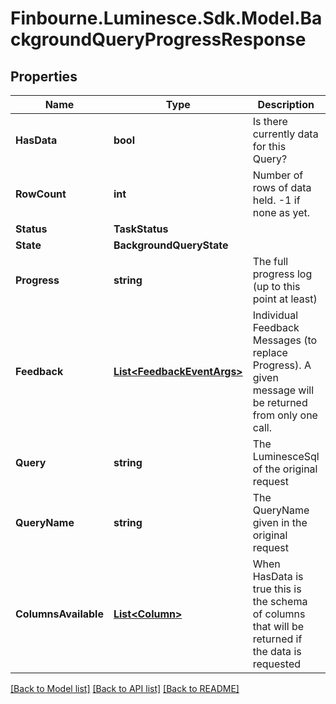 # Finbourne.Luminesce.Sdk.Model.BackgroundQueryProgressResponse

## Properties

Name | Type | Description | Notes
------------ | ------------- | ------------- | -------------
**HasData** | **bool** | Is there currently data for this Query? | [optional] 
**RowCount** | **int** | Number of rows of data held. -1 if none as yet. | [optional] 
**Status** | **TaskStatus** |  | [optional] 
**State** | **BackgroundQueryState** |  | [optional] 
**Progress** | **string** | The full progress log (up to this point at least) | [optional] 
**Feedback** | [**List&lt;FeedbackEventArgs&gt;**](FeedbackEventArgs.md) | Individual Feedback Messages (to replace Progress).  A given message will be returned from only one call. | [optional] 
**Query** | **string** | The LuminesceSql of the original request | [optional] 
**QueryName** | **string** | The QueryName given in the original request | [optional] 
**ColumnsAvailable** | [**List&lt;Column&gt;**](Column.md) | When HasData is true this is the schema of columns that will be returned if the data is requested | [optional] 

[[Back to Model list]](../README.md#documentation-for-models) [[Back to API list]](../README.md#documentation-for-api-endpoints) [[Back to README]](../README.md)

